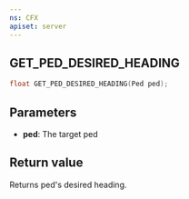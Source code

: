 ```yaml
---
ns: CFX
apiset: server
---
```

## GET_PED_DESIRED_HEADING

```c
float GET_PED_DESIRED_HEADING(Ped ped);
```


## Parameters
* **ped**: The target ped

## Return value
Returns ped's desired heading.
